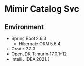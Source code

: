 # Mímir Catalog Svc

## Environment
- <span>Spring Boot 2.6.3</span>
    - <span>Hibernate ORM 5.6.4</span>
- <span>Gradle 7.3.3</span>
- <span>OpenJDK Temurin-17.0.1+12 </span>
- <span>IntelliJ IDEA 2021.3</span>